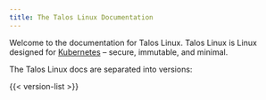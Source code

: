 ```yaml
---
title: The Talos Linux Documentation
---
```


Welcome to the documentation for Talos Linux.
Talos Linux is Linux designed for [Kubernetes](https://kubernetes.io) – secure, immutable, and minimal.

The Talos Linux docs are separated into versions:

{{< version-list >}}
